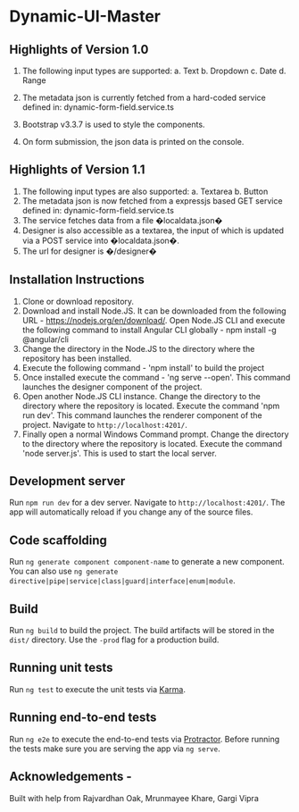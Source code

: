 # Dynamic-UI-Master
## Highlights of Version 1.0

1. The following input types are supported:
    a. Text
    b. Dropdown
    c. Date
    d. Range
    

2. The metadata json is currently fetched from a hard-coded service defined in: dynamic-form-field.service.ts
3. Bootstrap v3.3.7 is used to style the components.
4. On form submission, the json data is printed on the console.

## Highlights of Version 1.1

1. The following input types are also supported:
    a. Textarea
    b. Button
2. The metadata json is now fetched from a expressjs based GET service defined in: dynamic-form-field.service.ts
3. The service fetches data from a file �localdata.json�
4. Designer is also accessible as a textarea, the input of which is updated via a POST service into �localdata.json�.
5. The url for designer is �/designer�

## Installation Instructions

1) Clone or download repository. 
2) Download and install Node.JS. It can be downloaded from the following URL - https://nodejs.org/en/download/. Open Node.JS CLI and execute the following command to install Angular CLI globally - npm install -g @angular/cli
3) Change the directory in the Node.JS to the directory where the repository has been installed.
4) Execute the following command - 'npm install' to build the project
5) Once installed execute the command - 'ng serve --open'. This command launches the designer component of the project.
6) Open another Node.JS CLI instance. Change the directory to the directory where the repository is located. Execute the command 'npm run dev'. This command launches the renderer component of the project. Navigate to `http://localhost:4201/`.
7) Finally open a normal Windows Command prompt. Change the directory to the directory where the repository is located. Execute the command 'node server.js'. This is used to start the local server. 

## Development server

Run `npm run dev` for a dev server. Navigate to `http://localhost:4201/`. The app will automatically reload if you change any of the source files.

## Code scaffolding

Run `ng generate component component-name` to generate a new component. You can also use `ng generate directive|pipe|service|class|guard|interface|enum|module`.

## Build

Run `ng build` to build the project. The build artifacts will be stored in the `dist/` directory. Use the `-prod` flag for a production build.

## Running unit tests

Run `ng test` to execute the unit tests via [Karma](https://karma-runner.github.io).

## Running end-to-end tests

Run `ng e2e` to execute the end-to-end tests via [Protractor](http://www.protractortest.org/).
Before running the tests make sure you are serving the app via `ng serve`.


## Acknowledgements - 
Built with help from Rajvardhan Oak, Mrunmayee Khare, Gargi Vipra
